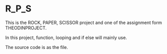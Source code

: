 # R_P_S

This is the ROCK, PAPER, SCISSOR project and one of the assignment form THEODINPROJECT.

In this project, function, looping and if else will mainly use. 

The source code is as the file.
